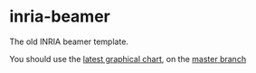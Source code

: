 # inria-beamer
The old INRIA beamer template.

You should use the [latest graphical chart](https://intranet.inria.fr/Actualite/Mise-a-jour-de-la-charte-graphique-Inria-et-nouveaux-modeles), on the [master branch](https://github.com/eleurent/inria-beamer/)
